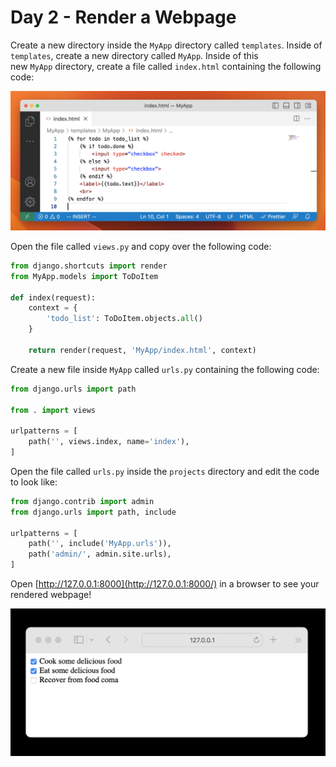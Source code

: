 # Day 2 - Render a Webpage

Create a new directory inside the `MyApp` directory called `templates`. Inside of `templates`, create a new directory called `MyApp`. Inside of this new `MyApp` directory, create a file called `index.html` containing the following code:

![Screenshot 2023-04-24 at 7.58.02 PM.png](png/day2/Screenshot_2023-04-24_at_7.58.02_PM.png)

Open the file called `views.py` and copy over the following code:

```python
from django.shortcuts import render
from MyApp.models import ToDoItem

def index(request):
    context = {
        'todo_list': ToDoItem.objects.all()
    }

    return render(request, 'MyApp/index.html', context)
```

Create a new file inside `MyApp` called `urls.py` containing the following code:

```python
from django.urls import path

from . import views

urlpatterns = [
    path('', views.index, name='index'),
]
```

Open the file called `urls.py` inside the `projects` directory and edit the code to look like:

```python
from django.contrib import admin
from django.urls import path, include

urlpatterns = [
    path('', include('MyApp.urls')),
    path('admin/', admin.site.urls),
]
```

Open [http://127.0.0.1:8000](http://127.0.0.1:8000/) in a browser to see your rendered webpage!

![Screenshot 2023-04-23 at 8.23.47 PM.png](png/day2/Screenshot_2023-04-23_at_8.23.47_PM.png)